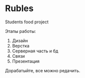 # Rubles
Students food project

Этапы работы:

1. Дизайн
2. Верстка
3. Серверная часть и бд
4. Связи
5. Презентация



Дорабатыйте, все можно редачить.

